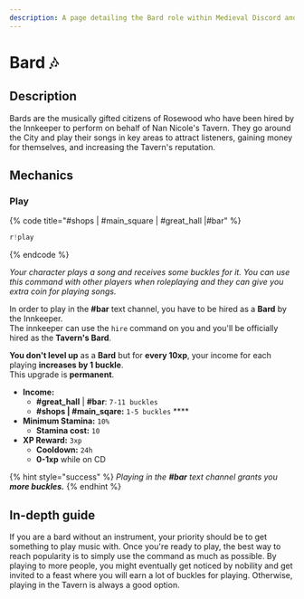 ```yaml
---
description: A page detailing the Bard role within Medieval Discord and their play command.
---
```


# Bard 🎶

## Description

Bards are the musically gifted citizens of Rosewood who have been hired by the Innkeeper to perform on behalf of Nan Nicole's Tavern. They go around the City and play their songs in key areas to attract listeners, gaining money for themselves, and increasing the Tavern's reputation.

## Mechanics

### Play

{% code title="\#shops \| \#main\_square \| \#great\_hall \|\#bar" %}
```javascript
r!play
```
{% endcode %}

_Your character plays a song and receives some buckles for it. You can use this command with other players when roleplaying and they can give you extra coin for playing songs._

In order to play in the **\#bar** text channel, you have to be hired as a **Bard** by the Innkeeper.   
The innkeeper can use the `hire` command on you and you'll be officially hired as the **Tavern's Bard**.   
  
**You don't level up** as a **Bard** but for **every 10xp**, your income for each playing **increases by 1 buckle**.  
This upgrade is **permanent**.

* **Income:**
  * **\#great\_hall** \| **\#bar**: `7-11 buckles`
  * **\#shops \| \#main\_sqare:** `1-5 buckles` ****
* **Minimum Stamina:** `10%`
  * **Stamina cost:** `10`
* **XP Reward:** `3xp`
  * **Cooldown:** `24h`
  * **0-1xp** while on CD

{% hint style="success" %}
_Playing in the **\#bar** text channel grants you **more buckles.**_ 
{% endhint %}

## In-depth guide

If you are a bard without an instrument, your priority should be to get something to play music with. Once you're ready to play, the best way to reach popularity is to simply use the command as much as possible. By playing to more people, you might eventually get noticed by nobility and get invited to a feast where you will earn a lot of buckles for playing. Otherwise, playing in the Tavern is always a good option.

